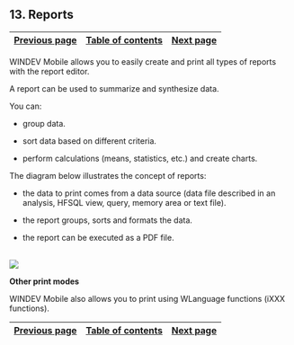 


## 13. Reports
			



| [Previous page](../Concepts_WM/1410086899.md) | [Table of contents](../Concepts_WM/1410086964.md) | [Next page](../Concepts_WM/1410086901.md) |
| --- | --- | --- |



<a name="NOTE1"></a>
<a name="NOTE1_1"></a>
WINDEV Mobile allows you to easily create and print all types of reports with the report editor.

A report can be used to summarize and synthesize data.

You can:

- group data.

- sort data based on different criteria.

- perform calculations (means, statistics, etc.) and create charts.




The diagram below illustrates the concept of reports:

- the data to print comes from a data source (data file described in an analysis, HFSQL view, query, memory area or text file).

- the report groups, sorts and formats the data.

- the report can be executed as a PDF file. 



<br>![](https://doc.pcsoft.fr/en-US/images/image.awp?langid=3&name=P24-Etats.gif)


**Other print modes**

WINDEV Mobile also allows you to print using WLanguage functions (iXXX functions).

| [Previous page](../Concepts_WM/1410086899.md) | [Table of contents](../Concepts_WM/1410086964.md) | [Next page](../Concepts_WM/1410086901.md) |
| --- | --- | --- |




